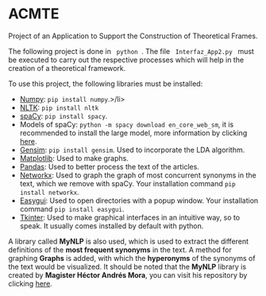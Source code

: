 # ACMTE
Project of an Application to Support the Construction of Theoretical Frames.

The following project is done in <Code> python </Code>. The file <Code> Interfaz_App2.py </Code> must be executed to carry out the respective processes which will help in the creation of a theoretical framework.

To use this project, the following libraries must be installed:
<ul>
  <li><a href="https://numpy.org/">Numpy</a>: <Code>pip install numpy</Code>.>/li>
  <li><a href="https://www.nltk.org/">NLTK</a>: <Code>pip install nltk</Code></li>
  <li><a href="https://spacy.io/">spaCy</a>: <Code>pip install spacy</Code>.</li>
  <li>Models of spaCy: <Code>python -m spacy download en_core_web_sm</Code>, it is recommended to install the large model, more information by clicking <a href="https://spacy.io/models">here</a>.</li>
  <li><a href="https://radimrehurek.com/gensim/">Gensim</a>: <Code>pip install gensim</Code>. Used to incorporate the LDA algorithm.</li>
  <li><a href="https://matplotlib.org/">Matplotlib</a>: Used to make graphs.</a>
  <li><a href="https://pandas.pydata.org/">Pandas</a>: Used to better process the text of the articles.</li>
  <li><a href="https://networkx.github.io/">Networkx</a>: Used to graph the graph of most concurrent synonyms in the text, which we remove with spaCy. Your installation command <Code>pip install networkx</Code>.</li>
  <li><a href="https://pythonhosted.org/easygui/index.html">Easygui</a>: Used to open directories with a popup window. Your installation command <Code>pip install easygui</Code>.</li>
  <li><a href="https://docs.python.org/3/library/tkinter.html">Tkinter</a>: Used to make graphical interfaces in an intuitive way, so to speak. It usually comes installed by default with python.</li>
</ul>
  
A library called **MyNLP** is also used, which is used to extract the different definitions of the **most frequent synonyms** in the text. A method for graphing **Graphs** is added, with which the **hyperonyms** of the synonyms of the text would be visualized. It should be noted that the **MyNLP** library is created by **Magister Héctor Andrés Mora**, you can visit his repository by clicking <a href="https://github.com/magohector">here</a>.
